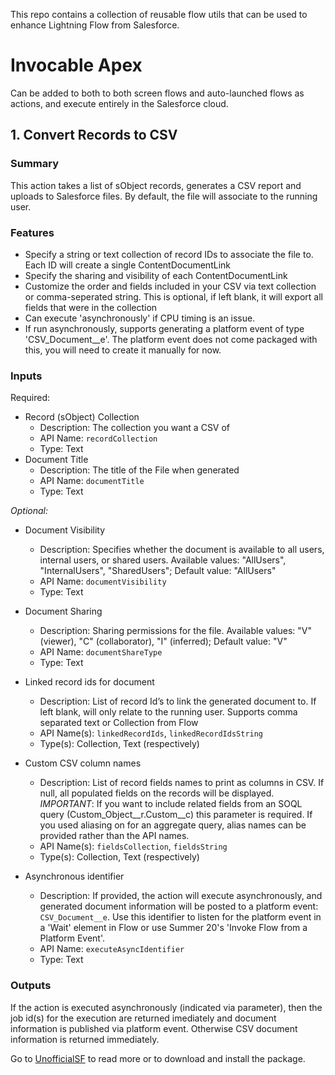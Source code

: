 This repo contains a collection of reusable flow utils that can be used to enhance Lightning Flow from Salesforce. 

# Invocable Apex
Can be added to both to both screen flows and auto-launched flows as actions, and execute entirely in the Salesforce cloud.

## 1. Convert Records to CSV

### Summary
This action takes a list of sObject records, generates a CSV report and uploads to Salesforce files. By default, the file will associate to the running user. 

### Features
- Specify a string or text collection of record IDs to associate the file to. Each ID will create a single ContentDocumentLink
- Specify the sharing and visibility of each ContentDocumentLink
- Customize the order and fields included in your CSV via text collection or comma-seperated string. This is optional, if left blank, it will export all fields that were in the collection
- Can execute 'asynchronously' if CPU timing is an issue. 
- If run asynchronously, supports generating a platform event of type 'CSV_Document__e'. The platform event does not come packaged with this, you will need to create it manually for now.

### Inputs
Required:
- Record (sObject) Collection
  - Description: The collection you want a CSV of 
  - API Name: `recordCollection`
  - Type: Text
- Document Title
  - Description: The title of the File when generated 
  - API Name: `documentTitle`
  - Type: Text

_Optional:_
- Document Visibility
  - Description: Specifies whether the document is available to all users, internal users, or shared users. Available values: "AllUsers", "InternalUsers", "SharedUsers"; Default value: "AllUsers" 
  - API Name: `documentVisibility`
  - Type: Text
- Document Sharing
  - Description: Sharing permissions for the file. Available values: "V" (viewer), "C" (collaborator), "I" (inferred); Default value: "V"
  - API Name: `documentShareType`
  - Type: Text
- Linked record ids for document
  - Description: List of record Id’s to link the generated document to. If left blank, will only relate to the running user. Supports comma separated text or Collection from Flow
  - API Name(s): `linkedRecordIds`, `linkedRecordIdsString`
  - Type(s): Collection, Text (respectively)
- Custom CSV column names
  - Description: List of record fields names to print as columns in CSV. If null, all populated fields on the records will be displayed. _IMPORTANT_: If you want to include related fields from an SOQL query (Custom_Object__r.Custom__c) this parameter is required. If you used aliasing on for an aggregate query, alias names can be provided rather than the API names. 
  - API Name(s): `fieldsCollection`, `fieldsString`
  - Type(s): Collection, Text (respectively)

- Asynchronous identifier
  - Description: If provided, the action will execute asynchronously, and generated document information will be posted to a platform event: `CSV_Document__e`. Use this identifier to listen for the platform event in a 'Wait' element in Flow or use Summer 20's 'Invoke Flow from a Platform Event'. 
  - API Name: `executeAsyncIdentifier`
  - Type: Text 

### Outputs
If the action is executed asynchronously (indicated via parameter), then the job id(s) for the execution are returned imediately and document information is published via platform event. Otherwise CSV document information is returned immediately. 

Go to [UnofficialSF](https://unofficialsf.com) to read more or to download and install the package. 


